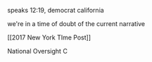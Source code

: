 speaks 12:19, democrat california


we're in a time of doubt of the current narrative

[[2017 New York TIme Post]]

National Oversight C